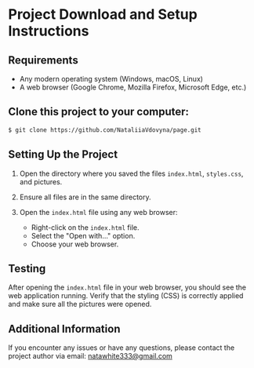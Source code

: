 # Project Download and Setup Instructions

## Requirements
- Any modern operating system (Windows, macOS, Linux)
- A web browser (Google Chrome, Mozilla Firefox, Microsoft Edge, etc.)

## Clone this project to your computer:

```markdown
$ git clone https://github.com/NataliiaVdovyna/page.git
```       

## Setting Up the Project

1. Open the directory where you saved the files `index.html`, `styles.css`, and pictures.

2. Ensure all files are in the same directory.

3. Open the `index.html` file using any web browser:
    - Right-click on the `index.html` file.
    - Select the "Open with..." option.
    - Choose your web browser.

## Testing

After opening the `index.html` file in your web browser, you should see the web application running. Verify that the styling (CSS) is correctly applied and make sure all the pictures were opened.

## Additional Information

If you encounter any issues or have any questions, please contact the project author via email: natawhite333@gmail.com
